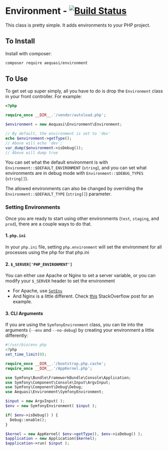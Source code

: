 Environment - [![Build Status](https://www.codeship.io/projects/eb8d40e0-a738-0131-c660-26855b373a72/status)](https://www.codeship.io/projects/18972)
===========

This class is pretty simple. It adds environments to your PHP project.

## To Install

Install with composer:

```sh
composer require aequasi/environment
```

## To Use

To get set up super simply, all you have to do is drop the `Environment` class in your
front controller. For example:

```php
<?php

require_once __DIR__.'/vendor/autoload.php';

$environment = new Aequasi\Environment\Environment;

// By default, the environment is set to 'dev'
echo $environment->getType();
// Above will echo 'dev';
var_dump($environment->isDebug());
// Above will dump true
```

You can set what the default environment is with `Environment::$DEFAULT_ENVIRONMENT` (`string`),
and you can set what environments are in debug mode with `Environment::$DEBUG_TYPES` (`string[]`).

The allowed environments can also be changed by overriding the `Environment::$DEFAULT_TYPE` (`string[]`) parameter.

### Setting Environments

Once you are ready to start using other environments (`test`, `staging`, and `prod`), there are a couple ways to do that.

#### 1. `php.ini`

In your `php.ini` file, setting `php.environment` will set the environment for all processes using the php for that php.ini

#### 2. `$_SERVER['PHP_ENVIRONMENT']`

You can either use Apache or Nginx to set a server variable, or you can modify your `$_SERVER` header to set the environment

* For Apache, use [`SetEnv`][0]
* And Nginx is a little different. Check [this][1] StackOverflow post for an example.

#### 3. CLI Arguments

If you are using the `SymfonyEnvironment` class, you can tie into the arguments (`--env` and `--no-debug`) by creating your environment
a little differently:

```php
#!/usr/bin/env php
<?php
set_time_limit(0);

require_once __DIR__.'/bootstrap.php.cache';
require_once __DIR__.'/AppKernel.php';

use Symfony\Bundle\FrameworkBundle\Console\Application;
use Symfony\Component\Console\Input\ArgvInput;
use Symfony\Component\Debug\Debug;
use Aequasi\Environment\SymfonyEnvironment;

$input = new ArgvInput( );
$env = new SymfonyEnvironment( $input );

if( $env->isDebug() ) {
  Debug::enable();
}

$kernel = new AppKernel( $env->getType(), $env->isDebug() );
$application = new Application($kernel);
$application->run( $input );
```


[0]: http://httpd.apache.org/docs/2.2/mod/mod_env.html#SetEnv
[1]: http://stackoverflow.com/a/19491780/248903
